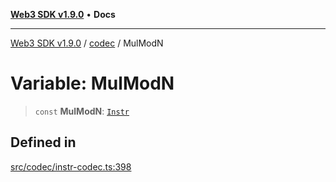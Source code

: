 [**Web3 SDK v1.9.0**](../../../README.md) • **Docs**

***

[Web3 SDK v1.9.0](../../../globals.md) / [codec](../README.md) / MulModN

# Variable: MulModN

> `const` **MulModN**: [`Instr`](../type-aliases/Instr.md)

## Defined in

[src/codec/instr-codec.ts:398](https://github.com/Mystic-Nayy/alephium-web3/blob/ee41f5e0e7d7fb0b155fe62f05b2ac03772895ca/packages/web3/src/codec/instr-codec.ts#L398)
